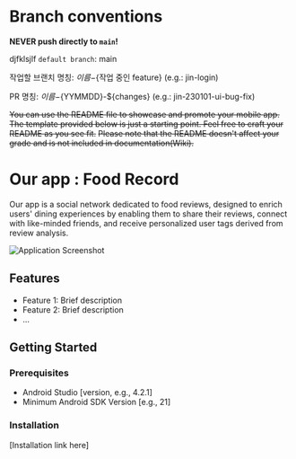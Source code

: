 # Branch conventions

**NEVER push directly to `main`!**

djfklsjlf
`default branch`: main

작업할 브랜치 명칭: ${이름}-${작업 중인 feature} (e.g.: jin-login)

PR 명칭: ${이름}-${YYMMDD}-${changes} (e.g.: jin-230101-ui-bug-fix)


~~You can use the README file to showcase and promote your mobile app. The template provided below is just a starting point. Feel free to craft your README as you see fit.~~
~~Please note that the README doesn't affect your grade and is not included in documentation(Wiki).~~

# Our app : Food Record

Our app is a social network dedicated to food reviews, designed to enrich users' dining experiences by enabling them to share their reviews, connect with like-minded friends, and receive personalized user tags derived from review analysis.

![Application Screenshot](path_to_screenshot.png)

## Features

- Feature 1: Brief description
- Feature 2: Brief description
- ...

## Getting Started

### Prerequisites

- Android Studio [version, e.g., 4.2.1]
- Minimum Android SDK Version [e.g., 21]

### Installation

[Installation link here]
